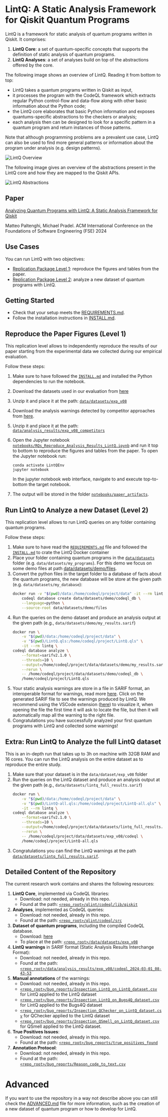 # LintQ: A Static Analysis Framework for Qiskit Quantum Programs


LintQ is a framework for static analysis of quantum programs written in Qiskit.
It comprises:
1. **LintQ Core**: a set of quantum-specific concepts that supports the definition of static analysis of quantum programs.
2. **LintQ Analyses**: a set of analyses build on top of the abstractions offered by the core.

The following image shows an overview of LintQ. Reading it from bottom to top:

- LintQ takes a quantum programs written in Qiskit as input,
- it processes the program with the CodeQL framework which extracts regular Python control-flow and data-flow along with other basic information about the Python code;
- the LintQ core elaborates that basic Python information and exposes quantums-specific abstractions to the checkers or analysis;
- each analysis then can be designed to look for a specific pattern in a quantum program and return instances of those patterns.

Note that although programming problems are a prevalent use case, LintQ can also be used to find more general patterns or information about the program under analysis (e.g. design patterns).

![LintQ Overview](notebooks/images/BANNER_overview.png)

The following image gives an overview of the abstractions present in the LintQ core and how they are mapped to the Qiskit APIs.

![LintQ Abstractions](notebooks/images/BANNER_abstractions.png)

## Paper

[Analyzing Quantum Programs with LintQ: A Static Analysis Framework for Qiskit](https://software-lab.org/publications/fse2024_LintQ.pdf)

Matteo Paltenghi, Michael Pradel. ACM International Conference on the Foundations of Software Engineering (FSE) 2024

## Use Cases
You can run LintQ with two objectives:

- [Replication Package Level 1](#replicate-the-paper-figures-level-1): reproduce the figures and tables from the paper.
- [Replication Package Level 2](#run-lintq-to-analyze-a-new-dataset-level-2): analyze a new dataset of quantum programs with LintQ.

## Getting Started

- Check that your setup meets the [REQUIREMENTS.md](REQUIREMENTS.md).
- Follow the installation instructions in [INSTALL.md](INSTALL.md).


## Reproduce the Paper Figures (Level 1)

This replication level allows to independently reproduce the results of our paper starting from the experimental data we collected during our empirical evaluation.

Follow these steps:

1. Make sure to have followed the  [`INSTALL.md`](INSTALL.md) and installed the Python dependencies to run the notebook.
1. Download the datasets used in our evaluation from [here](https://doi.org/10.6084/m9.figshare.22350592)
1. Unzip it and place it at the path: [`data/datasets/exp_v08`](data/datasets/exp_v08)
1. Download the analysis warnings detected by competitor approaches from [here](https://doi.org/10.6084/m9.figshare.25690470).
1. Unzip it and place it at the path: [`data/analysis_results/exp_v08_competitors`](data/analysis_results/exp_v08_competitors)
1. Open the Jupyter notebook [`notebooks/RQs_Reproduce_Analysis_Results_LintQ.ipynb`](notebooks/RQs_Reproduce_Analysis_Results_LintQ.ipynb) and run it top to bottom to reproduce the figures and tables from the paper. To open the Jupyter notebook run:
    ```
    conda activate LintQEnv
    jupyter notebook
    ```
    In the jupyter notebook web interface, navigate to and execute top-to-bottom the target notebook.

1. The output will be stored in the folder [`notebooks/paper_artifacts`](notebooks/paper_artifacts).
## Run LintQ to Analyze a new Dataset (Level 2)

This replication level allows to run LintQ queries on any folder containing quantum programs.

Follow these steps:

1. Make sure to have read the  [`REQUIREMENTS.md`](REQUIREMENTS.md) file and followed the [`INSTALL.md`](INSTALL.md) to crate the LintQ Docker container
1. Place your folder containing quantum programs in the [`data/datasets`](data/datasets) folder (e.g. `data/datasets/my_programs`).
    For this demo we focus on some demo files at path [data/datasets/demo/files](data/datasets/demo/files).
1. Convert the python files in the target folder to a database of facts about the quantum programs, the new database will be store at the given path (e.g. `data/datasets/my_database`):
    ```bash
    docker run -v "$(pwd)/data:/home/codeql/project/data" -it --rm lintq \
        codeql database create data/datasets/demo/codeql_db \
        --language=python \
        --source-root data/datasets/demo/files
    ```
1. Run the queries on the demo dataset and produce an analysis output at the given path (e.g., `data/datasets/demo/my_results.sarif`)
    ```bash
    docker run \
        -v "$(pwd)/data:/home/codeql/project/data" \
        -v "$(pwd)/LintQ.qls:/home/codeql/project/LintQ.qls" \
        -it --rm lintq \
    codeql database analyze \
        --format=sarifv2.1.0 \
        --threads=10 \
        --output=/home/codeql/project/data/datasets/demo/my_results.sarif \
        --rerun \
        -- /home/codeql/project/data/datasets/demo/codeql_db \
        /home/codeql/project/LintQ.qls
    ```
1. Your static analysis warnings are store in a file in SARIF format, an interoperable format for warnings, read more [here](https://docs.github.com/en/code-security/code-scanning/integrating-with-code-scanning/sarif-support-for-code-scanning#about-sarif-support). Click on the generated SARIF file to see the warnings produced by LintQ. We recommend using the VSCode extension ([here](https://marketplace.visualstudio.com/items?itemName=MS-SarifVSCode.sarif-viewer)) to visualize it, when opening the file the first time it will ask to locate the file, but then it will automatically map all the warning to the right file.
1. Congratulations you have successfully analyzed your first quantum programs with LintQ and collected some warnings!

## Extra: Run LintQ to Analyze the full LintQ dataset
This is an in-depth run that takes up to 3h on machine with 32GB RAM and 16 cores. You can run the LintQ analysis on the entire dataset as to reproduce the entire study.

1. Make sure that your dataset is in the `data/dataset/exp_v08` folder
1. Run the queries on the LintQ dataset and produce an analysis output at the given path (e.g., `data/datasets/lintq_full_results.sarif`)
    ```bash
    docker run \
        -v "$(pwd)/data:/home/codeql/project/data" \
        -v "$(pwd)/LintQ-all.qls:/home/codeql/project/LintQ-all.qls" \
        -it --rm lintq \
    codeql database analyze \
        --format=sarifv2.1.0 \
        --threads=10 \
        --output=/home/codeql/project/data/datasets/lintq_full_results.sarif \
        --rerun \
        -- /home/codeql/project/data/datasets/exp_v08/codeql \
        /home/codeql/project/LintQ-all.qls
    ```
1.  Congratulations you can find the LintQ warnings at the path [`data/datasets/lintq_full_results.sarif`](data/datasets/lintq_full_results.sarif).



## Detailed Content of the Repository

The current research work contains and shares the following resources:

1. **LintQ Core**, implemented via CodeQL libraries:
    - Download: not needed, already in this repo.
    - Found at the path: [`<repo_root>/qlint/codeql/lib/qiskit`](qlint/codeql/lib/qiskit)
1. **Analyses**, implemented as CodeQL queries:
    - Download: not needed, already in this repo.
    - Found at the path: [`<repo_root>/qlint/codeql/src`](qlint/codeql/src)
1. **Dataset of quantum programs**, including the compiled CodeQL database.
    - Download: [here](https://figshare.com/s/8a120be10fe2292f4520)
    - To place at the path: [`<repo_root>/data/datasets/exp_v08`](data/datasets/exp_v08)
1. **LintQ warnings** in SARIF format (Static Analysis Results Interchange Format):
    - Download: not needed, already in this repo.
    - Found at the path: [`<repo_root>/data/analysis_results/exp_v08/codeql_2024-03-01_08-43-53`](data/analysis_results/exp_v08/codeql_2024-03-01_08-43-53)
1. **Manual annotations** of the warnings:
    - Download: not needed, already in this repo.
    - [`<repo_root>/bug_reports/Inspection_LintQ_on_LintQ_dataset.csv`](bug_reports/Inspection_LintQ_on_LintQ_dataset.csv) for LintQ applied to the LintQ dataset
    - [`<repo_root>/bug_reports/Inspection_LintQ_on_Bugs4Q_dataset.csv`](bug_reports/Inspection_LintQ_on_Bugs4Q_dataset.csv) for LintQ applied to the Bugs4Q dataset
    - [`<repo_root>/bug_reports/Inspection_QChecker_on_LintQ_dataset.csv`](bug_reports/Inspection_QChecker_on_LintQ_dataset.csv) for QChecker applied to the LintQ dataset
    - [`<repo_root>/bug_reports/Inspection_QSmell_on_LintQ_dataset.csv`](bug_reports/Inspection_QSmell_on_LintQ_dataset.csv) for QSmell applied to the LintQ dataset.
1. **True Positives Issues**:
    - Download: not needed, already in this repo.
    - Found at the path: [`<repo_root>/bug_reports/true_positives_found`](bug_reports/true_positives_found)
1. **Annotation Protocol**:
    - Download: not needed, already in this repo.
    - Found at the path: [`<repo_root>/bug_reports/Reason_code_to_text.csv`](/bug_reports/true_positives_found/bug_reports/Reason_code_to_text.csv)


# Advanced
If you want to use the repository in a way not describe above you can still check the [ADVANCED.md](ADVANCED.md) file for more information, such as the creation of a new dataset of quantum program or how to develop for LintQ.






